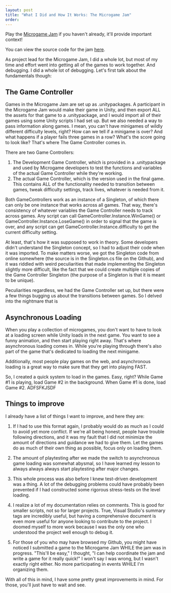 ```yaml
---
layout: post
title: "What I Did and How It Works: The Microgame Jam"
order: 
---
```


Play the [Microgame Jam](https://game-design-art-collab.itch.io/speed-and-size) if you haven't already, it'll provide important context!

You can view the source code for the jam [here](https://github.com/GDACollab/Microgame-Game-Jam).

As project lead for the Microgame Jam, I did a whole lot, but most of my time and effort went into getting all of the games to work together. And debugging. I did a whole lot of debugging. Let's first talk about the fundamentals though:

## The Game Controller

Games in the Microgame Jam are set up as .unitypackages. A participant in the Microgame Jam would make their game in Unity, and then export ALL the assets for that game to a .unitypackage, and I would import all of their games using some Unity scripts I had set up. But we also needed a way to pass information along games. I mean, you can't have minigames of wildly different difficulty levels, right? How can we tell if a minigame is over? And what happens if a player fails three games in a row? What's the score going to look like? That's where The Game Controller comes in.

There are two Game Controllers:
1. The Development Game Controller, which is provided in a .unitypackage and used by Microgame developers to test the functions and variables of the actual Game Controller while they're working.
2. The actual Game Controller, which is the version used in the final game. This contains ALL of the functionality needed to transition between games, tweak difficulty settings, track lives, whatever is needed from it.

Both GameControllers work as an instance of a Singleton, of which there can only be one instance that works across all games. That way, there's consistency of whatever variables the Game Controller needs to track across games. Any script can call GameController.Instance.WinGame() or GameController.Instance.LoseGame() in order to signal that the game is over, and any script can get GameController.Instance.difficulty to get the current difficulty setting. 

At least, that's how it was supposed to work in theory. Some developers didn't understand the Singleton concept, so I had to adjust their code when it was imported. To make matters worse, we got the Singleton code from online somewhere (the source is in the Singleton.cs file on the Github), and it was riddled with weird peculiarities that made implementing the Singleton slightly more difficult, like the fact that we could create multiple copies of the Game Controller Singleton (the purpose of a Singleton is that it is meant to be unique).

Peculiarities regardless, we had the Game Controller set up, but there were a few things bugging us about the transitions between games. So I delved into the nightmare that is

## Asynchronous Loading

When you play a collection of microgames, you don't want to have to look at a loading screen while Unity loads in the next game. You want to see a funny animation, and then start playing right away. That's where asynchronous loading comes in. While you're playing through there's also part of the game that's dedicated to loading the next minigame.

Additionally, most people play games on the web, and asynchronous loading is a great way to make sure that they get into playing FAST.

So, I created a quick system to load in the games. Easy, right? While Game #1 is playing, load Game #2 in the background. When Game #1 is done, load Game #2. ADFSFKJSDF

## Things to improve

I already have a list of things I want to improve, and here they are:

1. If I had to use this format again, I probably would do as much as I could to avoid yet more conflict. If we're all being honest, people have trouble following directions, and it was my fault that I did not minimize the amount of directions and guidance we had to give them. Let the games do as much of their own thing as possible, focus only on loading them.

2. The amount of playtesting after we made the switch to asynchronous game loading was somewhat abysmal, so I have learned my lesson to always always always start playtesting after major changes.

3. This whole process was also before I knew test-driven development was a thing. A lot of the debugging problems could have probably been prevented if I had constructed some rigorous stress-tests on the level loading.

4. I realize a lot of my documentation relies on comments. This is good for smaller scripts, not so for larger projects. True, Visual Studio's summary tags are incredibly useful, but having a comprehensive document is even more useful for anyone looking to contribute to the project. I doomed myself to more work because I was the only one who understood the project well enough to debug it.

5. For those of you who may have browsed my Github, you might have noticed I submitted a game to the Microgame Jam WHILE the jam was in progress. "This'll be easy," I thought, "I can help coordinate the jam and write a game for it really quick!" I won't say I was wrong, but I wasn't exactly right either. No more participating in events WHILE I'm organizing them.

With all of this in mind, I have some pretty great improvements in mind. For those, you'll just have to wait and see.